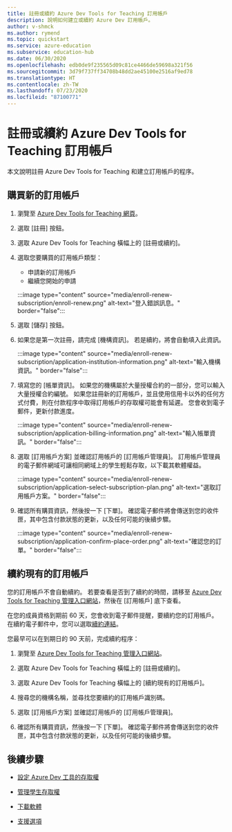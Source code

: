```yaml
---
title: 註冊或續約 Azure Dev Tools for Teaching 訂用帳戶
description: 說明如何建立或續約 Azure Dev 訂用帳戶。
author: v-shmck
ms.author: rymend
ms.topic: quickstart
ms.service: azure-education
ms.subservice: education-hub
ms.date: 06/30/2020
ms.openlocfilehash: edb0de9f235565d09c81ce4466de59698a321f56
ms.sourcegitcommit: 3d79f737ff34708b48dd2ae45100e2516af9ed78
ms.translationtype: HT
ms.contentlocale: zh-TW
ms.lasthandoff: 07/23/2020
ms.locfileid: "87100771"
---
```

# <a name="enroll-or-renew-an-azure-dev-tools-for-teaching-subscription"></a>註冊或續約 Azure Dev Tools for Teaching 訂用帳戶

本文說明註冊 Azure Dev Tools for Teaching 和建立訂用帳戶的程序。

## <a name="purchase-a-new-subscription"></a>購買新的訂用帳戶

1. 瀏覽至 [Azure Dev Tools for Teaching 網頁](https://azure.microsoft.com/education/institutions/)。
1. 選取 [註冊] 按鈕。 
1. 選取 Azure Dev Tools for Teaching 橫幅上的 [註冊或續約]。
1. 選取您要購買的訂用帳戶類型：
    - 申請新的訂用帳戶
    - 繼續您開始的申請
 
    :::image type="content" source="media/enroll-renew-subscription/enroll-renew.png" alt-text="登入錯誤訊息。" border="false":::

1. 選取 [儲存] 按鈕。

1. 如果您是第一次註冊，請完成 [機構資訊]。 若是續約，將會自動填入此資訊。

    :::image type="content" source="media/enroll-renew-subscription/application-institution-information.png" alt-text="輸入機構資訊。" border="false":::
    
1. 填寫您的 [帳單資訊]。 如果您的機構屬於大量授權合約的一部分，您可以輸入大量授權合約編號。 如果您註冊新的訂用帳戶，並且使用信用卡以外的任何方式付費，則在付款程序中取得訂用帳戶的存取權可能會有延遲。 您會收到電子郵件，更新付款進度。

    :::image type="content" source="media/enroll-renew-subscription/application-billing-information.png" alt-text="輸入帳單資訊。" border="false":::
    
1. 選取 [訂用帳戶方案] 並確認訂用帳戶的 [訂用帳戶管理員]。 訂用帳戶管理員的電子郵件網域可讓相同網域上的學生輕鬆存取，以下載其軟體權益。

    :::image type="content" source="media/enroll-renew-subscription/application-select-subscription-plan.png" alt-text="選取訂用帳戶方案。" border="false":::
    
1. 確認所有購買資訊，然後按一下 [下單]。 確認電子郵件將會傳送到您的收件匣，其中包含付款狀態的更新，以及任何可能的後續步驟。

    :::image type="content" source="media/enroll-renew-subscription/application-confirm-place-order.png" alt-text="確認您的訂單。" border="false":::

## <a name="renew-an-existing-subscription"></a>續約現有的訂用帳戶

您的訂用帳戶不會自動續約。 若要查看是否到了續約的時間，請移至 [Azure Dev Tools for Teaching 管理入口網站](https://portal.azureforeducation.microsoft.com/)，然後在 [訂用帳戶] 底下查看。

在您的成員資格到期前 60 天，您會收到電子郵件提醒，要續約您的訂用帳戶。 在續約電子郵件中，您可以選取[續約連結](https://portal.azureforeducation.microsoft.com/)。

您最早可以在到期日的 90 天前，完成續約程序：

1. 瀏覽至 [Azure Dev Tools for Teaching 管理入口網站](https://portal.azureforeducation.microsoft.com/)。

1. 選取 Azure Dev Tools for Teaching 橫幅上的 [註冊或續約]。

1. 選取 Azure Dev Tools for Teaching 橫幅上的 [續約現有的訂用帳戶]。

1. 搜尋您的機構名稱，並尋找您要續約的訂用帳戶識別碼。

1. 選取 [訂用帳戶方案] 並確認訂用帳戶的 [訂用帳戶管理員]。

1. 確認所有購買資訊，然後按一下 [下單]。 確認電子郵件將會傳送到您的收件匣，其中包含付款狀態的更新，以及任何可能的後續步驟。


## <a name="next-steps"></a>後續步驟   

- [設定 Azure Dev 工具的存取權](set-up-access.md)

- [管理學生存取權](manage-students.md)

- [下載軟體](download-software.md)

- [支援選項](program-support.md)
